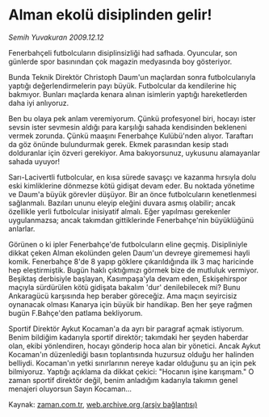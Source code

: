 # Alman ekolü disiplinden gelir!

*Semih Yuvakuran 2009.12.12*

<tr><td class="metin" colspan="2" style="padding-top: 20px; padding-left: 5px; ">Fenerbahçeli futbolcuların disiplinsizliği had safhada. Oyuncular, son günlerde spor basınından çok magazin medyasında boy gösteriyor.</td></tr><tr><td class="metin" colspan="2" style="padding-top: 20px; padding-left: 5px; "><p>Bunda Teknik Direktör Christoph Daum'un maçlardan sonra futbolcularıyla yaptığı değerlendirmelerin payı büyük. Futbolcular da kendilerine hiç bakmıyor. Bunları maçlarda kenara alınan isimlerin yaptığı hareketlerden daha iyi anlıyoruz.
<p> Ben bu olaya pek anlam veremiyorum. Çünkü profesyonel biri, hocayı ister sevsin ister sevmesin aldığı para karşılığı sahada kendisinden bekleneni vermek zorunda. Çünkü maaşını Fenerbahçe Kulübü'nden alıyor. Taraftarı da göz önünde bulundurmak gerek. Ekmek parasından kesip stadı dolduranlar için özveri gerekiyor. Ama bakıyorsunuz, uykusunu alamayanlar sahada uyuyor!
<p> Sarı-Lacivertli futbolcular, en kısa sürede savaşçı ve kazanma hırsıyla dolu eski kimliklerine dönmezse kötü gidişat devam eder. Bu noktada yönetime ve Daum'a büyük görevler düşüyor. Bir an önce futbolcuların kenetlenmesi sağlanmalı. Bazıları ununu eleyip eleğini duvara asmış olabilir; ancak özellikle yerli futbolcular inisiyatif almalı. Eğer yapılması gerekenler uygulanmazsa; ancak takımdan gittiklerinde Fenerbahçe'nin büyüklüğünü anlarlar.
<p> Görünen o ki ipler Fenerbahçe'de futbolcuların eline geçmiş. Disipliniyle dikkat çeken Alman ekolünden gelen Daum'un devreye girememesi hayli komik. Fenerbahçe 8'de 8 yapıp göklere çıkarıldığında ilk 3 maç haricinde hep eleştirmiştik. Bugün haklı çıktığımızı görmek bize de mutluluk vermiyor. Beşiktaş derbisiyle başlayan, Kasımpaşa'yla devam eden, Eskişehirspor maçıyla sürdürülen kötü gidişata bakalım 'dur' denilebilecek mi? Bunu Ankaragücü karşısında hep beraber göreceğiz. Ama maçın seyircisiz oynanacak olması Kanarya için büyük bir handikap. Ben her şeye rağmen bugün F.Bahçe'den patlama bekliyorum.
<p> Sportif Direktör Aykut Kocaman'a da ayrı bir paragraf açmak istiyorum. Benim bildiğim kadarıyla sportif direktör; takımdaki her şeyden haberdar olan, ekibi yönlendiren, hocayı gönderip hoca alan bir yönetici. Ancak Aykut Kocaman'ın düzenlediği basın toplantısında huzursuz olduğu her halinden belliydi. Kocaman'ın yetki sınırlarının nereye kadar olduğunu şu an için pek bilmiyoruz. Yaptığı açıklama da dikkat çekici: "Hocanın işine karışmam." O zaman sportif direktör değil, benim anladığım kadarıyla takımın genel menajeri oluyorsun Sayın Kocaman... <br/></p></p></p></p></p></td></tr>

Kaynak: [zaman.com.tr](http://zaman.com.tr/yazar.do?yazino=926405), [web.archive.org (arşiv bağlantısı)](http://web.archive.org/web/20100109224403/http://zaman.com.tr:80/yazar.do?yazino=926405)
